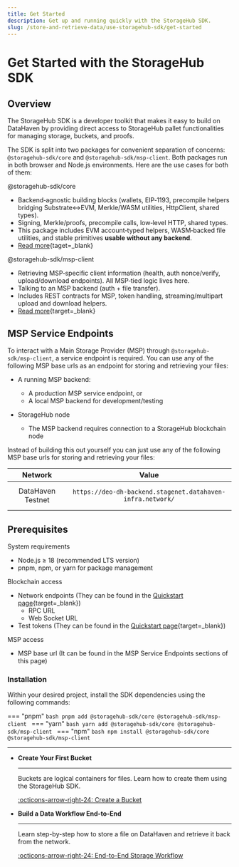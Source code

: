 ```yaml
---
title: Get Started
description: Get up and running quickly with the StorageHub SDK.
slug: /store-and-retrieve-data/use-storagehub-sdk/get-started
---
```


# Get Started with the StorageHub SDK

## Overview

The StorageHub SDK is a developer toolkit that makes it easy to build on DataHaven by providing direct access to StorageHub pallet functionalities for managing storage, buckets, and proofs.

The SDK is split into two packages for convenient separation of concerns: `@storagehub-sdk/core` and `@storagehub-sdk/msp-client`. Both packages run in both browser and Node.js environments. Here are the use cases for both of them:

@storagehub-sdk/core

- Backend‑agnostic building blocks (wallets, EIP‑1193, precompile helpers bridging Substrate↔EVM, Merkle/WASM utilities, HttpClient, shared types).
- Signing, Merkle/proofs, precompile calls, low‑level HTTP, shared types.
- This package includes EVM account‑typed helpers, WASM‑backed file utilities, and stable primitives **usable without any backend**.
- [Read more](https://www.npmjs.com/package/@storagehub-sdk/core){taget=_blank}

@storagehub-sdk/msp-client

- Retrieving MSP‑specific client information (health, auth nonce/verify, upload/download endpoints). All MSP‑tied logic lives here.
- Talking to an MSP backend (auth + file transfer).
- Includes REST contracts for MSP, token handling, streaming/multipart upload and download helpers.
- [Read more](https://www.npmjs.com/package/@storagehub-sdk/msp-client){target=_blank}

## MSP Service Endpoints

To interact with a Main Storage Provider (MSP) through `@storagehub-sdk/msp-client`, a service endpoint is required. You can use any of the following MSP base urls as an endpoint for storing and retrieving your files:
- A running MSP backend:
  - A production MSP service endpoint, or
  - A local MSP backend for development/testing

- StorageHub node 
  - The MSP backend requires connection to a StorageHub blockchain node

Instead of building this out yourself you can just use any of the following MSP base urls for storing and retrieving your files:


 |      Network      |                                   Value                                   |
 |:-----------------:|:-------------------------------------------------------------------------:|
 | DataHaven Testnet | <pre>```https://deo-dh-backend.stagenet.datahaven-infra.network/```</pre> |
                    

## Prerequisites

System requirements

- Node.js ≥ 18 (recommended LTS version)
- pnpm, npm, or yarn for package management

Blockchain access

- Network endpoints (They can be found in the [Quickstart page](/store-and-retrieve-data/quick-start.md){target=_blank})
    - RPC URL
    - Web Socket URL 
- Test tokens (They can be found in the [Quickstart page](/store-and-retrieve-data/quick-start.md){target=_blank})

MSP access

- MSP base url (It can be found in the MSP Service Endpoints sections of this page)

### Installation

Within your desired project, install the SDK dependencies using the following commands:

=== "pnpm"
    ```bash
    pnpm add @storagehub-sdk/core @storagehub-sdk/msp-client
    ```
=== "yarn"
    ```bash
    yarn add @storagehub-sdk/core @storagehub-sdk/msp-client
    ```
=== "npm"
    ```bash
    npm install @storagehub-sdk/core @storagehub-sdk/msp-client
    ```

---


<div class="grid cards" markdown>

-   __Create Your First Bucket__

    ---

    Buckets are logical containers for files. Learn how to create them using the StorageHub SDK.

    [:octicons-arrow-right-24: Create a Bucket](/store-and-retrieve-data/use-storagehub-sdk/get-started.md)

-   __Build a Data Workflow End-to-End__

    ---

    Learn step-by-step how to store a file on DataHaven and retrieve it back from the network.

    [:octicons-arrow-right-24: End-to-End Storage Workflow](/store-and-retrieve-data/use-storagehub-sdk/end-to-end-storage-workflow.md)

</div>

